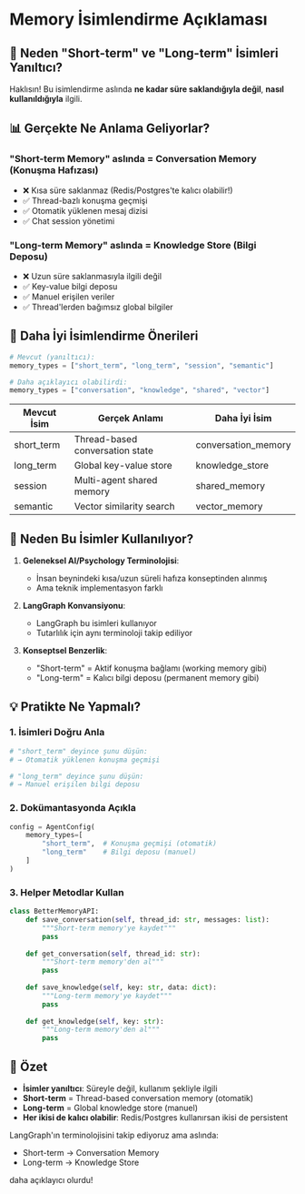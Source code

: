 # Memory İsimlendirme Açıklaması

## 🤔 Neden "Short-term" ve "Long-term" İsimleri Yanıltıcı?

Haklısın! Bu isimlendirme aslında **ne kadar süre saklandığıyla değil**, **nasıl kullanıldığıyla** ilgili.

## 📊 Gerçekte Ne Anlama Geliyorlar?

### "Short-term Memory" aslında = **Conversation Memory (Konuşma Hafızası)**
- ❌ Kısa süre saklanmaz (Redis/Postgres'te kalıcı olabilir!)
- ✅ Thread-bazlı konuşma geçmişi
- ✅ Otomatik yüklenen mesaj dizisi
- ✅ Chat session yönetimi

### "Long-term Memory" aslında = **Knowledge Store (Bilgi Deposu)**
- ❌ Uzun süre saklanmasıyla ilgili değil
- ✅ Key-value bilgi deposu
- ✅ Manuel erişilen veriler
- ✅ Thread'lerden bağımsız global bilgiler

## 🧠 Daha İyi İsimlendirme Önerileri

```python
# Mevcut (yanıltıcı):
memory_types = ["short_term", "long_term", "session", "semantic"]

# Daha açıklayıcı olabilirdi:
memory_types = ["conversation", "knowledge", "shared", "vector"]
```

| Mevcut İsim | Gerçek Anlamı | Daha İyi İsim |
|-------------|---------------|---------------|
| short_term | Thread-based conversation state | conversation_memory |
| long_term | Global key-value store | knowledge_store |
| session | Multi-agent shared memory | shared_memory |
| semantic | Vector similarity search | vector_memory |

## 🎯 Neden Bu İsimler Kullanılıyor?

1. **Geleneksel AI/Psychology Terminolojisi**: 
   - İnsan beynindeki kısa/uzun süreli hafıza konseptinden alınmış
   - Ama teknik implementasyon farklı

2. **LangGraph Konvansiyonu**:
   - LangGraph bu isimleri kullanıyor
   - Tutarlılık için aynı terminoloji takip ediliyor

3. **Konseptsel Benzerlik**:
   - "Short-term" = Aktif konuşma bağlamı (working memory gibi)
   - "Long-term" = Kalıcı bilgi deposu (permanent memory gibi)

## 💡 Pratikte Ne Yapmalı?

### 1. İsimleri Doğru Anla
```python
# "short_term" deyince şunu düşün:
# → Otomatik yüklenen konuşma geçmişi

# "long_term" deyince şunu düşün:
# → Manuel erişilen bilgi deposu
```

### 2. Dokümantasyonda Açıkla
```python
config = AgentConfig(
    memory_types=[
        "short_term",  # Konuşma geçmişi (otomatik)
        "long_term"    # Bilgi deposu (manuel)
    ]
)
```

### 3. Helper Metodlar Kullan
```python
class BetterMemoryAPI:
    def save_conversation(self, thread_id: str, messages: list):
        """Short-term memory'ye kaydet"""
        pass
    
    def get_conversation(self, thread_id: str):
        """Short-term memory'den al"""
        pass
    
    def save_knowledge(self, key: str, data: dict):
        """Long-term memory'ye kaydet"""
        pass
    
    def get_knowledge(self, key: str):
        """Long-term memory'den al"""
        pass
```

## 📝 Özet

- **İsimler yanıltıcı**: Süreyle değil, kullanım şekliyle ilgili
- **Short-term** = Thread-based conversation memory (otomatik)
- **Long-term** = Global knowledge store (manuel)
- **Her ikisi de kalıcı olabilir**: Redis/Postgres kullanırsan ikisi de persistent

LangGraph'ın terminolojisini takip ediyoruz ama aslında:
- Short-term → Conversation Memory
- Long-term → Knowledge Store

daha açıklayıcı olurdu!